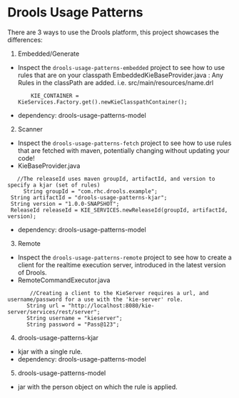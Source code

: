 # Drools Usage Patterns
There are 3 ways to use the Drools platform, this project showcases the differences:

1. Embedded/Generate
  * Inspect the `drools-usage-patterns-embedded` project to see how to use rules that are on your classpath
   EmbeddedKieBaseProvider.java : Any Rules in the classPath are added. i.e. src/main/resources/name.drl
	```shell
   		KIE_CONTAINER = KieServices.Factory.get().newKieClasspathContainer();
	```
  * dependency: drools-usage-patterns-model
  
2. Scanner 
  * Inspect the `drools-usage-patterns-fetch` project to see how to use rules that are fetched with maven, potentially changing without updating your code!
  * KieBaseProvider.java
   ```shell
      //The releaseId uses maven groupId, artifactId, and version to specify a kjar (set of rules)
        String groupId = "com.rhc.drools.example";
	String artifactId = "drools-usage-patterns-kjar";
	String version = "1.0.0-SNAPSHOT";
	ReleaseId releaseId = KIE_SERVICES.newReleaseId(groupId, artifactId, version);
   ```
 * dependency: drools-usage-patterns-model
 
3. Remote 
  * Inspect the `drools-usage-patterns-remote` project to see how to create a client for the realtime execution server, introduced in the latest version of Drools.
  * RemoteCommandExecutor.java
  ```shell
	     //Creating a client to the KieServer requires a url, and username/password for a use with the 'kie-server' role.
	    String url = "http://localhost:8080/kie-server/services/rest/server";
	    String username = "kieserver";
	    String password = "Pass@123";
 ```
4. drools-usage-patterns-kjar
  * kjar with a single rule.
  * dependency: drools-usage-patterns-model
  
5. drools-usage-patterns-model
  * jar with the person object on which the rule is applied.
